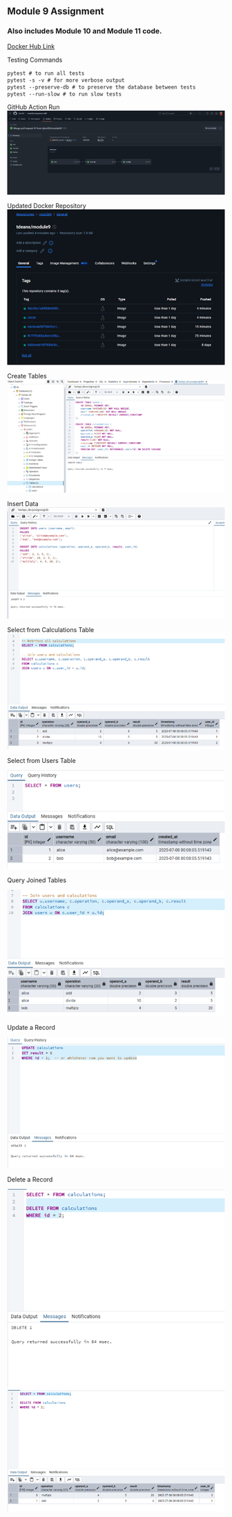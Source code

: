 ## Module 9 Assignment
### Also includes Module 10 and Module 11 code.


[Docker Hub Link ](https://hub.docker.com/repository/docker/tdeans/module9/general)

Testing Commands
```
pytest # to run all tests
pytest -s -v # for more verbose output
pytest --preserve-db # to preserve the database between tests
pytest --run-slow # to run slow tests
```
GitHub Action Run
![image](images/github_action_module_10.png)

Updated Docker Repository
![image](images/docker_module_10.png)


Create Tables
![image](images/create_table.png)

Insert Data
![image](images/insert.png)

Select from Calculations Table
![image](images/calculations.png)

Select from Users Table

![image](images/users_query.png)

Query Joined Tables

![image](images/join_query.png)

Update a Record

![image](images/update.png)

Delete a Record

![image](images/delete.png)
![image](images/calculation_after_delete.png)
